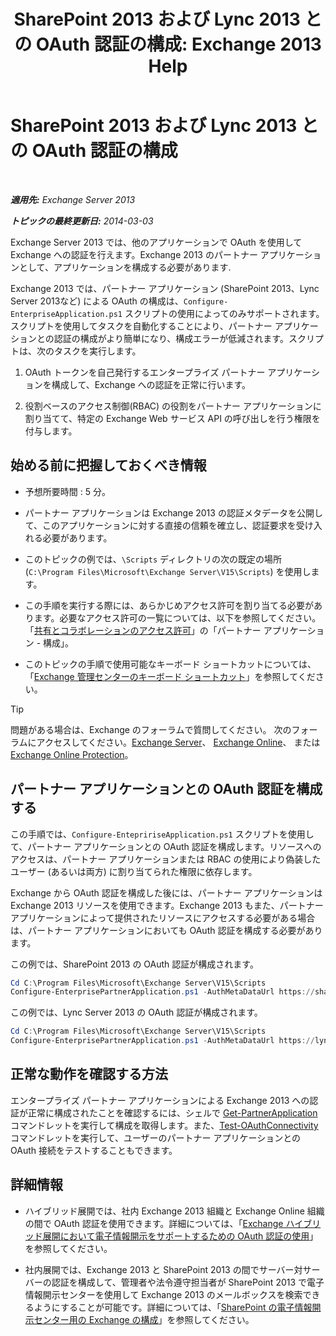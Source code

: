 ﻿---
title: 'SharePoint 2013 および Lync 2013 との OAuth 認証の構成: Exchange 2013 Help'
TOCTitle: SharePoint 2013 および Lync 2013 との OAuth 認証の構成
ms:assetid: ca3c78a3-80cc-4df2-859f-0106bbd57a07
ms:mtpsurl: https://technet.microsoft.com/ja-jp/library/JJ649094(v=EXCHG.150)
ms:contentKeyID: 49896476
ms.date: 04/24/2018
mtps_version: v=EXCHG.150
ms.translationtype: HT
---

# SharePoint 2013 および Lync 2013 との OAuth 認証の構成

 

_**適用先:** Exchange Server 2013_

_**トピックの最終更新日:** 2014-03-03_

Exchange Server 2013 では、他のアプリケーションで OAuth を使用して Exchange への認証を行えます。Exchange 2013 のパートナー アプリケーションとして、アプリケーションを構成する必要があります.

Exchange 2013 では、パートナー アプリケーション (SharePoint 2013、Lync Server 2013など) による OAuth の構成は、`Configure-EnterpriseApplication.ps1` スクリプトの使用によってのみサポートされます。スクリプトを使用してタスクを自動化することにより、パートナー アプリケーションとの認証の構成がより簡単になり、構成エラーが低減されます。スクリプトは、次のタスクを実行します。

1.  OAuth トークンを自己発行するエンタープライズ パートナー アプリケーションを構成して、Exchange への認証を正常に行います。

2.  役割ベースのアクセス制御(RBAC) の役割をパートナー アプリケーションに割り当てて、特定の Exchange Web サービス API の呼び出しを行う権限を付与します。

## 始める前に把握しておくべき情報

  - 予想所要時間 : 5 分。

  - パートナー アプリケーションは Exchange 2013 の認証メタデータを公開して、このアプリケーションに対する直接の信頼を確立し、認証要求を受け入れる必要があります。

  - このトピックの例では、`\Scripts` ディレクトリの次の既定の場所 (`C:\Program Files\Microsoft\Exchange Server\V15\Scripts`) を使用します。

  - この手順を実行する際には、あらかじめアクセス許可を割り当てる必要があります。必要なアクセス許可の一覧については、以下を参照してください。「[共有とコラボレーションのアクセス許可](sharing-and-collaboration-permissions-exchange-2013-help.md)」の「パートナー アプリケーション - 構成」。

  - このトピックの手順で使用可能なキーボード ショートカットについては、「[Exchange 管理センターのキーボード ショートカット](keyboard-shortcuts-in-the-exchange-admin-center-exchange-online-protection-help.md)」を参照してください。


> [!TIP]
> 問題がある場合は、Exchange のフォーラムで質問してください。 次のフォーラムにアクセスしてください。<A href="https://go.microsoft.com/fwlink/p/?linkid=60612">Exchange Server</A>、 <A href="https://go.microsoft.com/fwlink/p/?linkid=267542">Exchange Online</A>、 または <A href="https://go.microsoft.com/fwlink/p/?linkid=285351">Exchange Online Protection</A>。



## パートナー アプリケーションとの OAuth 認証を構成する

この手順では、`Configure-EntepririseApplication.ps1` スクリプトを使用して、パートナー アプリケーションとの OAuth 認証を構成します。リソースへのアクセスは、パートナー アプリケーションまたは RBAC の使用により偽装したユーザー (あるいは両方) に割り当てられた権限に依存します。

Exchange から OAuth 認証を構成した後には、パートナー アプリケーションは Exchange 2013 リソースを使用できます。Exchange 2013 もまた、パートナー アプリケーションによって提供されたリソースにアクセスする必要がある場合は、パートナー アプリケーションにおいても OAuth 認証を構成する必要があります。

この例では、SharePoint 2013 の OAuth 認証が構成されます。

```powershell
Cd C:\Program Files\Microsoft\Exchange Server\V15\Scripts
Configure-EnterprisePartnerApplication.ps1 -AuthMetaDataUrl https://sharepoint.contoso.com/_layouts/15/metadata/json/1 -ApplicationType SharePoint
```

この例では、Lync Server 2013 の OAuth 認証が構成されます。

```powershell
Cd C:\Program Files\Microsoft\Exchange Server\V15\Scripts
Configure-EnterprisePartnerApplication.ps1 -AuthMetaDataUrl https://lync.contoso.com/metadata/json/1 -ApplicationType Lync
```

## 正常な動作を確認する方法

エンタープライズ パートナー アプリケーションによる Exchange 2013 への認証が正常に構成されたことを確認するには、シェルで [Get-PartnerApplication](https://technet.microsoft.com/ja-jp/library/jj218721\(v=exchg.150\)) コマンドレットを実行して構成を取得します。また、[Test-OAuthConnectivity](https://technet.microsoft.com/ja-jp/library/jj218623\(v=exchg.150\)) コマンドレットを実行して、ユーザーのパートナー アプリケーションとの OAuth 接続をテストすることもできます。

## 詳細情報

  - ハイブリッド展開では、社内 Exchange 2013 組織と Exchange Online 組織の間で OAuth 認証を使用できます。詳細については、「[Exchange ハイブリッド展開において電子情報開示をサポートするための OAuth 認証の使用](using-oauth-authentication-to-support-ediscovery-in-an-exchange-hybrid-deployment-exchange-2013-help.md)」を参照してください。

  - 社内展開では、Exchange 2013 と SharePoint 2013 の間でサーバー対サーバーの認証を構成して、管理者や法令遵守担当者が SharePoint 2013 で電子情報開示センターを使用して Exchange 2013 のメールボックスを検索できるようにすることが可能です。詳細については、「[SharePoint の電子情報開示センター用の Exchange の構成](configure-exchange-for-sharepoint-ediscovery-center-exchange-2013-help.md)」を参照してください。

